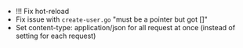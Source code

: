 - !!! Fix hot-reload
- Fix issue with `create-user.go` "must be a pointer but got []"
- Set content-type: application/json for all request at once (instead of setting for each request)
